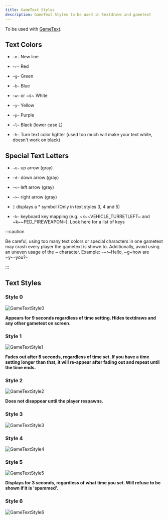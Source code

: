 ```yaml
---
title: GameText Styles
description: GameText Styles to be used in textdraws and gametext
---
```


To be used with [GameText](../functions/GameTextForPlayer).

## Text Colors

- `~n~` New line

- `~r~` Red

- `~g~` Green

- `~b~` Blue

- `~w~` or ~s~ White

- `~y~` Yellow

- `~p~` Purple

- `~l~` Black (lower case L)

- `~h~` Turn text color lighter (used too much will make your text white,
  doesn't work on black)

## Special Text Letters

- `~u~` up arrow (gray)

- `~d~` down arrow (gray)

- `~<~` left arrow (gray)

- `~>~` right arrow (gray)

- `]` displays a \* symbol (Only in text styles 3, 4 and 5)

- `~k~` keyboard key mapping (e.g. ~k~\~VEHICLE_TURRETLEFT~ and
  ~k~\~PED_FIREWEAPON~). Look here for a list of keys

:::caution

Be careful, using too many text colors or special characters in one gametext may
crash every player the gametext is shown to. Additionally, avoid using an uneven
usage of the ~ character. Example: `~`~r~Hello, ~g~how are ~y~`~`you?`~`

:::

## Text Styles

### Style 0

![GameTextStyle0](/images/gameTextStyles/120px-Game-text-type0.png)

**Appears for 9 seconds regardless of time setting. Hides textdraws and any
other gametext on screen.**

### Style 1

![GameTextStyle1](/images/gameTextStyles/120px-Game-text-type1.png)

**Fades out after 8 seconds, regardless of time set. If you have a time setting
longer than that, it will re-appear after fading out and repeat until the time
ends.**

### Style 2

![GameTextStyle2](/images/gameTextStyles/120px-Game-text-type2.png)

**Does not disappear until the player respawns.**

### Style 3

![GameTextStyle3](/images/gameTextStyles/120px-Game-text-type3.png)

### Style 4

![GameTextStyle4](/images/gameTextStyles/120px-Game-text-type4.png)

### Style 5

![GameTextStyle5](/images/gameTextStyles/120px-Game-text-type5.png)

**Displays for 3 seconds, regardless of what time you set. Will refuse to be
shown if it is 'spammed'.**

### Style 6

![GameTextStyle6](/images/gameTextStyles/120px-Game-text-type6.png)
